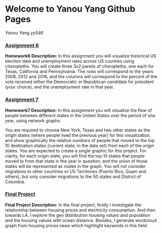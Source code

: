 # Welcome to Yanou Yang Github Pages

_Yanou Yang_
_yy546_

### [Assignment 6](https://yanouy.github.io/a6_pages.github.io/)
**Homework6 Description:** In this assignment you will visualize historical US election data and unemployment rates across US counties using choropleths. You will create three 3x2 panels of choropleths, one each for Texas, California and Pennsylvania. The rows will correspond to the years 2008, 2012 and 2016, and the columns will correspond to the percent of the vote received either the Democratic or Republican candidate for president (your choice), and the unemployment rate in that year.

### [Assignment 7](https://yanouy.github.io/a7_pages.github.io/)
**Homework7 Description:** In this assignment you will visualize the flow of people between different states in the United States over the period of one year, using network graphs.

You are required to choose New York, Texas and two other states as the origin states (where people lived the previous year) for this visualization, and show graphically the relative numbers of people that moved to the top 10 destination states (current state, in the data set) from each of the origin states. You are expected to create a single graphic for this project. For clarity, for each origin state, you will find the top 10 states that people moved to from that state in the year in question, and the union of those states will be represented as nodes in the graph. You will not consider migrations to other countries or US Territories (Puerto Rico, Guam and others), but only consider migrations to the 50 states and District of Columbia.


### [Final Project](https://yanouy.github.io/.)
**Final Project Description:** In the final project, firstly I investigate the relationship between housing prices and electricity consumption. And then towards LA, I explore the geo distribution housing values and population and the housing values with ocean distance. Besides, I generate wordcloud graph from housing prices news which hightlight keywords in this field.


